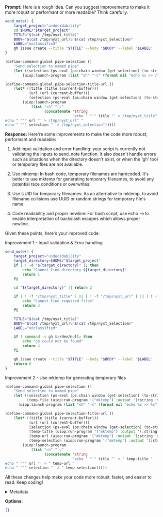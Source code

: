 **Prompt:**
Here is a rough idea. Can you suggest improvements to make it more robust or performant or more readable? Think carefully. 

```bash
send_note() {
    target_project="undecidability"
    cd $HOME/"$target_project"
    TITLE="$(cat /tmp/nyxt_title)"
    BODY="$(cat /tmp/nyxt_url)\n$(cat /tmp/nyxt_Selection)"
    LABEL="unclassified"
    gh issue create --title "$TITLE" --body "$BODY" --label "$LABEL"
}
```



```lisp
(define-command-global pipe-selection ()
    "Send selection to named pipe"
    (let ((selection (ps-eval (ps:chain window (get-selection) (to-string)))))
        (uiop:launch-program (list "sh" "-c" (format nil "echo %s >> /tmp/nyxt_Selection" selection)))))

(define-command-global pipe-selection-title-url ()
    (let* ((title (title (current-buffer)))
           (url (url (current-buffer)))
           (selection (ps-eval (ps:chain window (get-selection) (to-string)))))
        (uiop:launch-program
            (list "sh" "-c"
                  (concatenate 'string
                               "echo " "'" title "' > /tmp/nyxt_title" "
echo " "'" url "' > /tmp/nyxt_url" "
echo " "'" selection "' > /tmp/nyxt_selection")))))
```


**Response:**
Here're some improvements to make the code more robust, performant and readable:

1. Add input validation and error handling: your script is currently not validating the inputs to send_note function. It also doesn't handle errors such as situations when the directory doesn't exist, or when the 'gh' tool or temporary files are not available.

2. Use mktemp: In bash code, temporary filenames are hardcoded. It's better to use mktemp for generating temporary filenames, to avoid any potential race conditions or overwrites.

3. Use UUID for temporary filenames: As an alternative to mktemp, to avoid filename collisions use UUID or random strings for temporary file's name.

4. Code readability and proper newline: For bash script, use echo -e to enable interpretation of backslash escapes which allows proper newline. 

Given these points, here's your improved code:

Improvement 1 - Input validation & Error handling

```bash
send_note() {
    target_project="undecidability"
    target_directory=$HOME/"$target_project"
    if [ ! -d "${target_directory}" ]; then
        echo "Cannot find directory ${target_directory}"
        return 1
    fi

    cd "${target_directory}" || return 2

    if [ ! -f "/tmp/nyxt_title" ] || [ ! -f "/tmp/nyxt_url" ] || [ ! -f "/tmp/nyxt_Selection" ]; then
        echo "Cannot find required files"
        return 3
    fi

    TITLE="$(cat /tmp/nyxt_title)"
    BODY="$(cat /tmp/nyxt_url)\n$(cat /tmp/nyxt_Selection)"
    LABEL="unclassified"

    if ! command -v gh &>/dev/null; then
        echo "gh could not be found"
        return 4
    fi

    gh issue create --title "$TITLE" --body "$BODY" --label "$LABEL"
    return 0
}
```

Improvement 2 - Use mktemp for generating temporary files
```lisp
(define-command-global pipe-selection ()
    "Send selection to named pipe"
    (let ((selection (ps-eval (ps:chain window (get-selection) (to-string))))
          (temp-file (uiop:run-program '("mktemp") :output '(:string :stripped))))
      (uiop:launch-program (list "sh" "-c" (format nil "echo %s >> %s" selection temp-file)))))

(define-command-global pipe-selection-title-url ()
    (let* ((title (title (current-buffer)))
           (url (url (current-buffer)))
           (selection (ps-eval (ps:chain window (get-selection) (to-string))))
           (temp-title (uiop:run-program '("mktemp") :output '(:string :stripped)))
           (temp-url (uiop:run-program '("mktemp") :output '(:string :stripped)))
           (temp-selection (uiop:run-program '("mktemp") :output '(:string :stripped))))
        (uiop:launch-program
            (list "sh" "-c"
                  (concatenate 'string
                               "echo " "'" title "' > " temp-title "
echo " "'" url "' > " temp-url "
echo " "'" selection "' > " temp-selection)))))
```
All these changes help make your code more robust, faster, and easier to read. Keep coding!

<details><summary>Metadata</summary>

- Duration: 62515 ms
- Datetime: 2023-10-23T17:34:23.258440
- Model: gpt-4-0613

</details>

**Options:**
```json
{}
```

